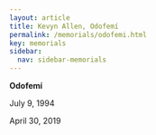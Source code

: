 ```yaml
---
layout: article
title: Kevyn Allen, Odofemí
permalink: /memorials/odofemi.html
key: memorials
sidebar:
  nav: sidebar-memorials
---
```


**Odofemí**

July 9, 1994

April 30, 2019
